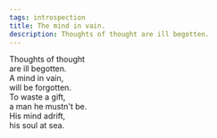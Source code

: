 ```yaml
---
tags: introspection
title: The mind in vain.
description: Thoughts of thought are ill begotten.  
---
```




Thoughts of thought  
are ill begotten.  
A mind in vain,  
will be forgotten.  
To waste a gift,  
a man he mustn't be.  
His mind adrift,  
his soul at sea.  
